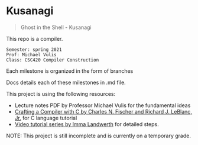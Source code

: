 # Kusanagi

> Ghost in the Shell - Kusanagi

This repo is a compiler.

```
Semester: spring 2021
Prof: Michael Vulis
Class: CSC420 Compiler Construction
```

Each milestone is organized in the form of branches

Docs details each of these milestones in .md file.

This project is using the following resources:
* Lecture notes PDF by Professor Michael Vulis for the fundamental ideas
* [Crafting a Compiler with C by Charles N. Fischer and Richard J. LeBlanc, Jr.][C Book] for C language tutorial
* [Video tutorial series by Imma Landwerth][Youtube] for detailed steps.


[C Book]: https://www.amazon.com/Crafting-Compiler-Charles-Fischer-July/dp/B015X4AO4E
[YouTube]: https://www.youtube.com/watch?v=wgHIkdUQbp0&list=PLRAdsfhKI4OWNOSfS7EUu5GRAVmze1t2y

NOTE: This project is still incomplete and is currently on a temporary grade.
